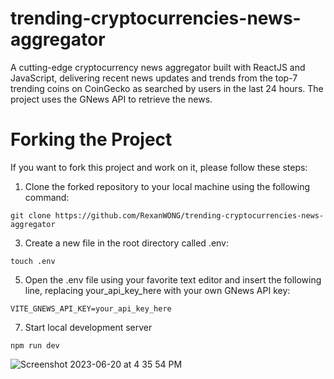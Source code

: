 # trending-cryptocurrencies-news-aggregator
A cutting-edge cryptocurrency news aggregator built with ReactJS and JavaScript, delivering recent news updates and trends from the top-7 trending coins on CoinGecko as searched by users in the last 24 hours.  The project uses the GNews API to retrieve the news.

# Forking the Project
If you want to fork this project and work on it, please follow these steps:

1. Clone the forked repository to your local machine using the following command:
```
git clone https://github.com/RexanWONG/trending-cryptocurrencies-news-aggregator
```

3. Create a new file in the root directory called .env:
```
touch .env
```

5. Open the .env file using your favorite text editor and insert the following line, replacing your_api_key_here with your own GNews API key:
```
VITE_GNEWS_API_KEY=your_api_key_here
```

7. Start local development server
```
npm run dev
```

![Screenshot 2023-06-20 at 4 35 54 PM](https://github.com/RexanWONG/trending-cryptocurrencies-news-aggregator/assets/96183717/bf127e74-878c-497c-b445-c17317efbec7)
